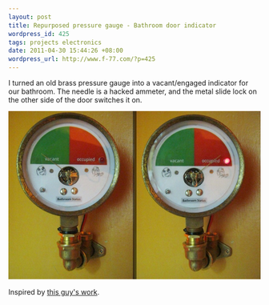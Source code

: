 ```yaml
---
layout: post
title: Repurposed pressure gauge - Bathroom door indicator
wordpress_id: 425
tags: projects electronics
date: 2011-04-30 15:44:26 +08:00
wordpress_url: http://www.f-77.com/?p=425
---
```

I turned an old brass pressure gauge into a vacant/engaged indicator for our bathroom. The needle is a hacked ammeter, and the metal slide lock on the other side of the door switches it on.

<img class="lightbox" src="images/posts/2011/05/gaugephoto.jpg" alt="Gauge Photos" />

Inspired by <a href="http://hackaday.com/2010/11/24/building-a-bandwidth-meter/">this guy's work</a>.

